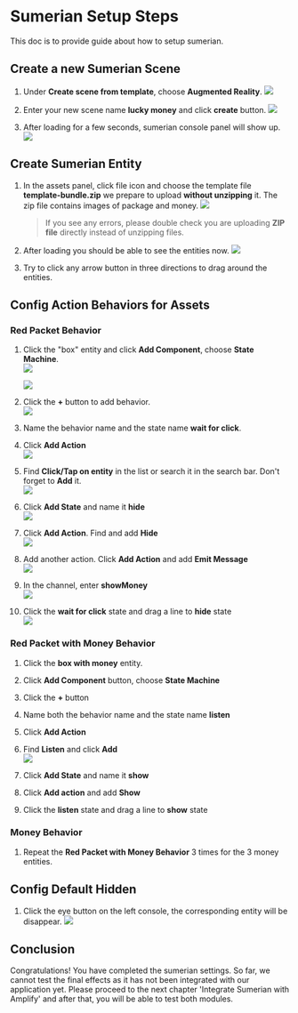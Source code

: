 # Sumerian Setup Steps

This doc is to provide guide about how to setup sumerian.

## Create a new Sumerian Scene

1. Under **Create scene from template**, choose **Augmented Reality**.
   ![](assets/WechatIMG4_1.png)
    
1. Enter your new scene name **lucky money** and click **create** button.
   ![](assets/WechatIMG6_1.png)
    
1. After loading for a few seconds, sumerian console panel will show up.
   ![](assets/WechatIMG7_1.png)

## Create Sumerian Entity

1. In the assets panel, click file icon and choose the template file **template-bundle.zip** we prepare to upload **without unzipping** it. The zip file contains images of package and money. 
   ![](assets/WechatIMG5.png)
   > If you see any errors, please double check you are uploading **ZIP file** directly instead of unzipping files.

1. After loading you should be able to see the entities now.
   ![](assets/WechatIMG8_1.png)

1. Try to click any arrow button in three directions to drag around the entities.

##  Config Action Behaviors for Assets

###  Red Packet Behavior
1. Click the "box" entity and click **Add Component**, choose **State Machine**.    
   ![](assets/WechatIMG7.png)   
   
   ![](assets/WechatIMG8.png)   

1. Click the **+** button to add behavior.     
   ![](assets/WechatIMG11.png)

1. Name the behavior name and the state name **wait for click**.

1. Click **Add Action**    
   ![](assets/WechatIMG13.png)

1. Find **Click/Tap on entity** in the list or search it in the search bar. Don't forget to **Add** it.   
   ![](assets/WechatIMG14.png)

1. Click **Add State** and name it **hide**   
   ![](assets/WechatIMG15.png)
   
1. Click **Add Action**. Find and add **Hide**   
   ![](assets/WechatIMG19.png)

1. Add another action. Click **Add Action** and add **Emit Message**   
   ![](assets/WechatIMG21.png)

1. In the channel, enter **showMoney**      
   ![](assets/WechatIMG23.png)

1. Click the **wait for click** state and drag a line to **hide** state     
   ![](assets/WechatIMG18.png)

### Red Packet with Money Behavior

1. Click the **box with money** entity.   

1. Click **Add Component** button, choose **State Machine**    

1. Click the **+** button    

1. Name both the behavior name and the state name **listen**    

1. Click **Add Action**    

1. Find **Listen** and click **Add**    
   ![](assets/WechatIMG24.png)
    
1. Click **Add State** and name it **show**    

1. Click **Add action** and add **Show**    

1. Click the **listen** state and drag a line to **show** state   

### Money Behavior
1. Repeat the **Red Packet with Money Behavior** 3 times for the 3 money entities.

## Config Default Hidden
1. Click the eye button on the left console, the corresponding entity will be disappear.
   ![](assets/WechatIMG27.png)


## Conclusion
Congratulations! You have completed the sumerian settings. So far, we cannot test the final effects as it has not been integrated with our application yet.
Please proceed to the next chapter 'Integrate Sumerian with Amplify' and after that, you will be able to test both modules.

